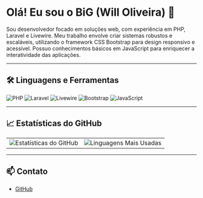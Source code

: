 # Olá! Eu sou o BiG (Will Oliveira) 👋

Sou desenvolvedor focado em soluções web, com experiência em PHP, Laravel e Livewire. Meu trabalho envolve criar sistemas robustos e escaláveis, utilizando o framework CSS Bootstrap para design responsivo e acessível. Possuo conhecimentos básicos em JavaScript para enriquecer a interatividade das aplicações.

---

## 🛠️ Linguagens e Ferramentas

![PHP](https://img.shields.io/badge/-PHP-777BB4?style=flat&logo=php&logoColor=white)
![Laravel](https://img.shields.io/badge/-Laravel-FF2D20?style=flat&logo=laravel&logoColor=white)
![Livewire](https://img.shields.io/badge/-Livewire-4E5AC6?style=flat&logo=livewire&logoColor=white)
![Bootstrap](https://img.shields.io/badge/-Bootstrap-7952B3?style=flat&logo=bootstrap&logoColor=white)
![JavaScript](https://img.shields.io/badge/-JavaScript-F7DF1E?style=flat&logo=javascript&logoColor=black)

---

## 📈 Estatísticas do GitHub

<table>
  <tr>
    <td>
      <img src="https://github-readme-stats.vercel.app/api?username=BiGSerial&show_icons=true&theme=dracula" alt="Estatísticas do GitHub">
    </td>
    <td>
      <img src="https://github-readme-stats.vercel.app/api/top-langs/?username=BiGSerial&layout=compact&theme=dracula" alt="Linguagens Mais Usadas">
    </td>
  </tr>
</table>

---

## 📫 Contato

- [GitHub](https://github.com/BiGSerial)

